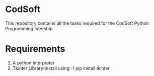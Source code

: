 # CodSoft
This repository contains all the tasks required for the CodSoft Python Programming Intership
# Requirements
1. A python interpreter
2. Tkinter Library(install using:-) pip install tkinter
   
